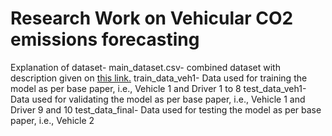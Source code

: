 # Research Work on Vehicular CO2 emissions forecasting
Explanation of dataset-
main_dataset.csv- combined dataset with description given on <a href=http://www.rettore.com.br/prof/vehicular-trace>this link.</a>
train_data_veh1- Data used for training the model as per base paper, i.e., Vehicle 1 and Driver 1 to 8
test_data_veh1- Data used for validating the model as per base paper, i.e., Vehicle 1 and Driver 9 and 10
test_data_final- Data used for testing the model as per base paper, i.e., Vehicle 2
